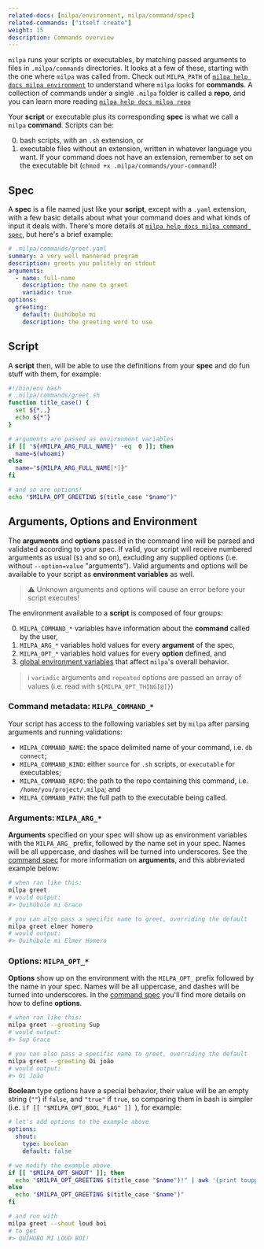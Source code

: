 ```yaml
---
related-docs: [milpa/environment, milpa/command/spec]
related-commands: ["itself create"]
weight: 15
description: Commands overview
---
```


`milpa` runs your scripts or executables, by matching passed arguments to files in `.milpa/commands` directories. It looks at a few of these, starting with the one where `milpa` was called from. Check out `MILPA_PATH` of [`milpa help docs milpa environment`](/.milpa/docs/environment.md#MILPA_PATH) to understand where `milpa` looks for **commands**. A collection of commands under a single `.milpa` folder is called a **repo**, and you can learn more reading [`milpa help docs milpa repo`](/.milpa/docs/milpa/repo/index.md)

Your **script** or executable plus its corresponding **spec** is what we call a `milpa` **command**. Scripts can be:

0. bash scripts, with an `.sh` extension, or
1. executable files without an extension, written in whatever language you want. If your command does not have an extension, remember to set on the executable bit (`chmod +x .milpa/commands/your-command`)!

## Spec

A **spec** is a file named just like your **script**, except with a `.yaml` extension, with a few basic details about what your command does and what kinds of input it deals with. There's more details at [`milpa help docs milpa command spec`](/.milpa/docs/milpa/command/spec.md), but here's a brief example:

```yaml
# .milpa/commands/greet.yaml
summary: a very well mannered program
description: greets you politely on stdout
arguments:
  - name: full-name
    description: the name to greet
    variadic: true
options:
  greeting:
    default: Quihúbole mi
    description: the greeting word to use
```

## Script

A **script** then, will be able to use the definitions from your **spec** and do fun stuff with them, for example:

```sh
#!/bin/env bash
# .milpa/commands/greet.sh
function title_case() {
  set ${*,,}
  echo ${*^}
}

# arguments are passed as environment variables
if [[ "${#MILPA_ARG_FULL_NAME}" -eq  0 ]]; then
  name=$(whoami)
else
  name="${MILPA_ARG_FULL_NAME[*]}"
fi

# and so are options!
echo "$MILPA_OPT_GREETING $(title_case "$name")"
```

## Arguments, Options and Environment

The **arguments** and **options** passed in the command line will be parsed and validated according to your spec. If valid, your script will receive numbered arguments as usual (`$1` and so on), excluding any supplied options (i.e. without `--option=value` "arguments"). Valid arguments and options will be available to your script as **environment variables** as well.

> ⚠️ Unknown arguments and options will cause an error before your script executes!

The environment available to a **script** is composed of four groups:

0. `MILPA_COMMAND_*` variables have information about the **command** called by the user,
1. `MILPA_ARG_*` variables hold values for every **argument** of the spec,
2. `MILPA_OPT_*` variables hold values for every **option** defined, and
3. [global environment variables](/.milpa/docs/milpa/environment.md) that affect `milpa`'s overall behavior.

> ℹ️ `variadic` arguments and `repeated` options are passed an array of values (i.e. read with `${MILPA_OPT_THING[@]}`)


### Command metadata: `MILPA_COMMAND_*`

Your script has access to the following variables set by `milpa` after parsing arguments and running validations:

- `MILPA_COMMAND_NAME`: the space delimited name of your command, i.e. `db connect`;
- `MILPA_COMMAND_KIND`: either `source` for `.sh` scripts, or `executable` for executables;
- `MILPA_COMMAND_REPO`: the path to the repo containing this command, i.e. `/home/you/project/.milpa`; and
- `MILPA_COMMAND_PATH`: the full path to the executable being called.

### Arguments: `MILPA_ARG_*`

**Arguments** specified on your spec will show up as environment variables with the `MILPA_ARG_` prefix, followed by the name set in your spec. Names will be all uppercase, and dashes will be turned into underscores. See the [command spec](/.milpa/docs/milpa/command/spec.md) for more information on **arguments**, and this abbreviated example below:


```sh
# when ran like this:
milpa greet
# would output:
#> Quihúbole mi Grace

# you can also pass a specific name to greet, overriding the default
milpa greet elmer homero
# would output:
#> Quihúbole mi Elmer Homero
```

### Options: `MILPA_OPT_*`

**Options** show up on the environment with the `MILPA_OPT_` prefix followed by the name in your spec. Names will be all uppercase, and dashes will be turned into underscores. In the [command spec](/.milpa/docs/milpa/command/spec.md) you'll find more details on how to define **options**.

```sh
# when ran like this:
milpa greet --greeting Sup
# would output:
#> Sup Grace

# you can also pass a specific name to greet, overriding the default
milpa greet --greeting Oi joão
# would output:
#> Oi João
```

**Boolean** type options have a special behavior, their value will be an empty string (`""`) if `false`, and `"true"` if `true`, so comparing them in bash is simpler (i.e. `if [[ "$MILPA_OPT_BOOL_FLAG" ]] `), for example:

```yaml
# let's add options to the example above
options:
  shout:
    type: boolean
    default: false
```

```sh
# we modify the example above
if [[ "$MILPA_OPT_SHOUT" ]]; then
  echo "$MILPA_OPT_GREETING $(title_case "$name")!" | awk '{print toupper($0)}'
else
  echo "$MILPA_OPT_GREETING $(title_case "$name")"
fi
```

```sh
# and run with
milpa greet --shout loud boi
# to get
#> QUIHUBO MI LOUD BOI!
```
